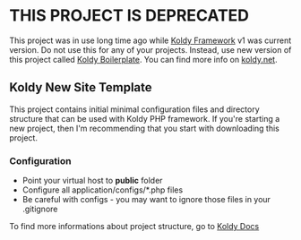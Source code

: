 # THIS PROJECT IS DEPRECATED

This project was in use long time ago while [Koldy Framework](https://github.com/vkoudela/koldy-php-framework) v1 was current version. Do not use
this for any of your projects. Instead, use new version of this project called [Koldy Boilerplate](https://github.com/koldy/boilerplate).
You can find more info on [koldy.net](https://koldy.net).

## Koldy New Site Template

This project contains initial minimal configuration files and directory structure that can be used with Koldy PHP framework. If you're starting a new project, then I'm recommending that you start with downloading this project.

### Configuration

- Point your virtual host to **public** folder
- Configure all application/configs/*.php files
- Be careful with configs - you may want to ignore those files in your .gitignore

To find more informations about project structure, go to [Koldy Docs](http://koldy.net/docs/project-structure)
